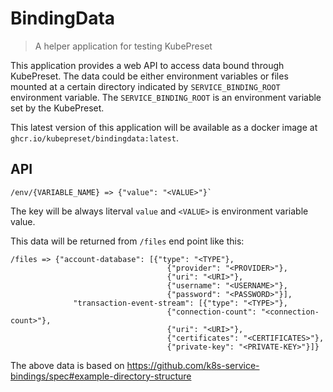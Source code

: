 # BindingData
> A helper application for testing KubePreset

This application provides a web API to access data bound through KubePreset.
The data could be either environment variables or files mounted at a certain
directory indicated by `SERVICE_BINDING_ROOT` environment variable.  The
`SERVICE_BINDING_ROOT` is an environment variable set by the KubePreset.

This latest version of this application will be available as a docker image at
`ghcr.io/kubepreset/bindingdata:latest`.

## API

```
/env/{VARIABLE_NAME} => {"value": "<VALUE>"}`
```

The key will be always literval `value` and `<VALUE>` is environment variable
value.

This data will be returned from `/files` end point like this:

```
/files => {"account-database": [{"type": "<TYPE"},
                                   {"provider": "<PROVIDER>"},
                                   {"uri": "<URI>"},
                                   {"username": "<USERNAME>"},
                                   {"password": "<PASSWORD>"}],
              "transaction-event-stream": [{"type": "<TYPE>"},
                                   {"connection-count": "<connection-count>"},
                                   {"uri": "<URI>"},
                                   {"certificates": "<CERTIFICATES>"},
                                   {"private-key": "<PRIVATE-KEY>"}]}
```
The above data is based on
https://github.com/k8s-service-bindings/spec#example-directory-structure
